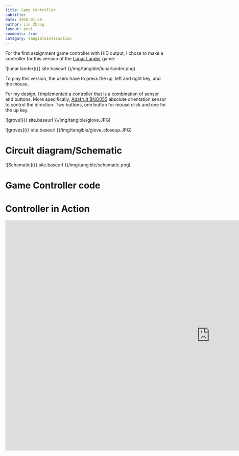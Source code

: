 ```yaml
---
title: Game Controller
subtitle:
date: 2018-01-30
author: Lin Zhang
layout: post
comments: true
category: tangibleInteraction
---
```


For the first assignment game controller with HID output, I chose to make a controller for this version of the [Lunar Lander](http://moonlander.seb.ly) game:

![lunar lander]({{ site.baseurl }}/img/tangible/lunarlander.png)

To play this version, the users have to press the up, left and right key, and the mouse.

For my design, I implemented a controller that is a combination of sensor and buttons. More specifically, [Adafruit BNO055](https://learn.adafruit.com/adafruit-bno055-absolute-orientation-sensor/overview) absolute orientation sensor to control the direction. Two buttons, one button for mouse click and one for the up key.

![grove]({{ site.baseurl }}/img/tangible/glove.JPG)

![groves]({{ site.baseurl }}/img/tangible/glove_closeup.JPG)


# Circuit diagram/Schematic

![Schematic]({{ site.baseurl }}/img/tangible/schematic.png)


# Game Controller code

<script src="https://gist.github.com/linzhangcs/23742547d5e157da1087d006c3a75345.js"></script>


# Controller in Action

<iframe width="1280" height="720" src="https://www.youtube.com/embed/qDT6c9QYbU0?rel=0" frameborder="0" allow="autoplay; encrypted-media" allowfullscreen></iframe>
